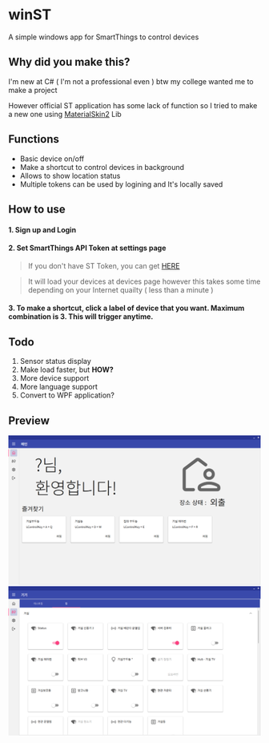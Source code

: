 # winST
A simple windows app for SmartThings to control devices

## Why did you make this?
I'm new at C# ( I'm not a professional even ) btw my college wanted me to make a project

However official ST application has some lack of function so I tried to make a new one using
[MaterialSkin2](https://github.com/leocb/MaterialSkin) Lib

## Functions
- Basic device on/off
- Make a shortcut to control devices in background
- Allows to show location status
- Multiple tokens can be used by logining and It's locally saved

## How to use
#### 1. Sign up and Login
#### 2. Set SmartThings API Token at settings page
> If you don't have ST Token, you can get [HERE](https://account.smartthings.com/tokens)

> It will load your devices at devices page however this takes some time depending on your Internet quailty ( less than a minute )
#### 3. To make a shortcut, click a label of device that you want. Maximum combination is 3. This will trigger anytime.
    
## Todo
1. Sensor status display
2. Make load faster, but **HOW?**
3. More device support
4. More language support
5. Convert to WPF application?

## Preview
![Sample1](https://github.com/jjyn0215/winST/blob/main/sample2.png?raw=true)
![Sample2](https://github.com/jjyn0215/winST/blob/main/sample1.png?raw=true)

